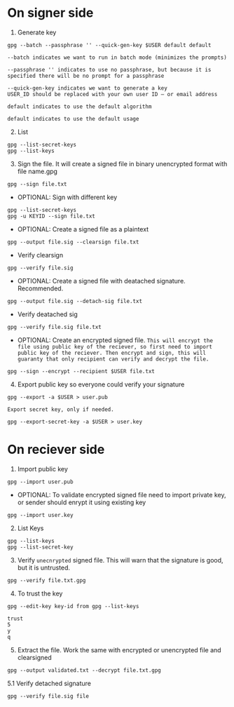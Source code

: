 # On signer side
1. Generate key
```
gpg --batch --passphrase '' --quick-gen-key $USER default default
```
```
--batch indicates we want to run in batch mode (minimizes the prompts)

--passphrase '' indicates to use no passphrase, but because it is specified there will be no prompt for a passphrase

--quick-gen-key indicates we want to generate a key
USER_ID should be replaced with your own user ID — or email address

default indicates to use the default algorithm

default indicates to use the default usage
```

2. List
```
gpg --list-secret-keys
gpg --list-keys
```

3. Sign the file. It will create a signed file in binary unencrypted format with file name.gpg
```
gpg --sign file.txt
```
- OPTIONAL: Sign with different key
```
gpg --list-secret-keys 
gpg -u KEYID --sign file.txt
```
- OPTIONAL: Create a signed file as a plaintext
```
gpg --output file.sig --clearsign file.txt
```
- Verify clearsign
```
gpg --verify file.sig
```
- OPTIONAL: Create a signed file with deatached signature. Recommended.
```
gpg --output file.sig --detach-sig file.txt
```
- Verify deatached sig
```
gpg --verify file.sig file.txt
```
- OPTIONAL: Create an encrypted signed file. `This will encrypt the file using public key of the reciever, so first need to import public key of the reciever. Then encrypt and sign, this will guaranty that only recipient can verify and decrypt the file.`
```
gpg --sign --encrypt --recipient $USER file.txt
```

4. Export public key so everyone could verify your signature
```
gpg --export -a $USER > user.pub

Export secret key, only if needed.

gpg --export-secret-key -a $USER > user.key
```

# On reciever side
1. Import public key
```
gpg --import user.pub
```
- OPTIONAL: To validate encrypted signed file need to import private key, or sender should enrypt it using existing key
```
gpg --import user.key
```
2. List Keys
```
gpg --list-keys
gpg --list-secret-key
```
3. Verify `unecnrypted` signed file. This will warn that the signature is good, but it is untrusted.
```
gpg --verify file.txt.gpg
```

4. To trust the key
```
gpg --edit-key key-id from gpg --list-keys

trust
5
y
q
```

5. Extract the file. Work the same with encrypted or unencrypted file and clearsigned
```
gpg --output validated.txt --decrypt file.txt.gpg
```
5.1 Verify detached signature
```
gpg --verify file.sig file
```
